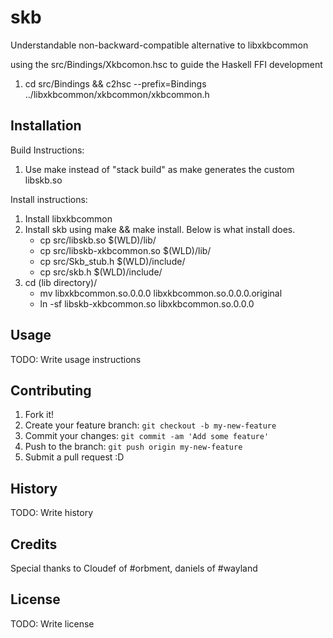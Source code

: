 # skb

Understandable non-backward-compatible alternative to libxkbcommon

using the src/Bindings/Xkbcomon.hsc to guide the Haskell FFI development

1. cd src/Bindings && c2hsc --prefix=Bindings ../libxkbcommon/xkbcommon/xkbcommon.h

## Installation

Build Instructions:

1.   Use make instead of "stack build" as make generates the custom libskb.so

Install instructions:

1. Install libxkbcommon
2. Install skb using make && make install. Below is what install does.
    * cp src/libskb.so $(WLD)/lib/
    * cp src/libskb-xkbcommon.so $(WLD)/lib/
    * cp src/Skb_stub.h $(WLD)/include/
    * cp src/skb.h $(WLD)/include/
3. cd (lib directory)/
    * mv libxkbcommon.so.0.0.0 libxkbcommon.so.0.0.0.original
    * ln -sf libskb-xkbcommon.so libxkbcommon.so.0.0.0

## Usage

TODO: Write usage instructions

## Contributing

1. Fork it!
2. Create your feature branch: `git checkout -b my-new-feature`
3. Commit your changes: `git commit -am 'Add some feature'`
4. Push to the branch: `git push origin my-new-feature`
5. Submit a pull request :D

## History

TODO: Write history

## Credits

Special thanks to Cloudef of #orbment, daniels of #wayland

## License

TODO: Write license
